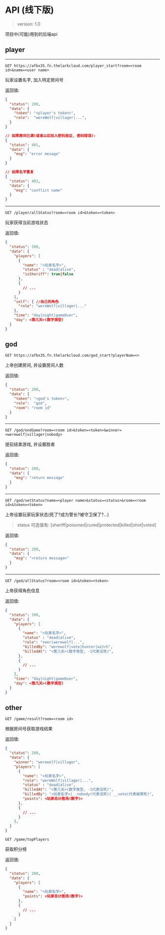 
# API (线下版)

> version: 1.0

项目中(可能)用到的后端api

## player

---

`GET https://afbx35.fn.thelarkcloud.com/player_start?room=<room id>&name=<user name>`

玩家设置名字, 加入特定房间号

返回值:

```json
{
  "status": 200,
  "data": {
    "token": "<player's token>",
    "role":  "wereWolf|villager|...",
  }
}

// 如果房间已满(或者以后加入密码验证, 密码错误):
{
  "status": 401,
  "data": {
    "msg": "error mesage"
  }
}

// 如果名字重复
{
  "status": 403,
  "data": {
    "msg": "conflict name"
  }
}
```

---

`GET /player/allStatus?room=<room id>&token=<token>`

玩家获得当前游戏状态

返回值:

```json
{
  "status": 200,
  "data": {
    "players": [
      {
        "name": "<玩家名字>",
        "status" : "dead|alive",
        "isSheriff": true|false
      },
      {
        // ...
      }
    ],
    "self": { //自己的角色
      "role": "wereWolf|villager|..."
    },
    "time": "day|night|gameOver",
    "day": <第几天>(数字类型)
  }
}
```

## god

`GET https://afbx35.fn.thelarkcloud.com/god_start?playerNum=<>`

上帝创建房间, 并设置房间人数

返回值:

```json
{
  "status": 200,
  "data": {
    "token": "<god's token>",
    "role":  "god",
    "room": "room id"
  }
}
```

---

`GET /god/endGame?room=<room id>&token=<token>&winner=<werewolf|villager|nobody>`

提前结束游戏, 并设置胜者

返回值:

```json
{
  "status": 200,
  "data": {
    "msg": "return message"
  }
}
```

---

`GET /god/setStatus?name=<player name>&status=<status>&room=<room id>&token=<token>`

上帝设置玩家玩家状态(死了?成为警长?被守卫保了?...)

> status 可选值有: [sheriff|poisoned|cured|protected|killed|shot|voted]

返回值:

```json
{
  "status": 200,
  "data": {
    "msg": "<return message>"
  }
}
```

---

`GET /god/allStatus?room=<room id>&token=<token>`

上帝获得角色信息

返回值:

```json
{
  "status": 200,
  "data": {
    "players": [
      {
        "name": "<玩家名字>",
        "status" : "dead|alive",
        "role": "seer|werewolf|...",
        "killedBy": "werewolf|vote|hunter|witch",
        "killedAt": "<第几天>(数字类型, -1代表没死)",
      },
      {
        // ...
      }
    ],
    "time": "day|night|gameOver",
    "day": <第几天>(数字类型)
  }
}
```
## other

`GET /game/result?room=<room id>`

根据房间号获取游戏结果

返回值:

```json
{
  "status": 200,
  "data": {
    "winner": "werewolf|villager",
    "players": [
      {
        "name": "<玩家名字>",
        "role": "wereWolf|villager|...",
        "status" : "dead|alive",
        "killedAt": "<第几天>(数字类型, -1代表没死)",
        "killedBy": "<玩家名字>|__nobody(代表没死)| __vote(代表被票死)",
        "points": <玩家总计胜场(数字)>
      },
      {
        // ...
      }
    ],
  }
}
```

`GET /game/topPlayers`

获取积分榜

返回值:

```json
{
  "status": 200,
  "data": {
    "players": [
      {
        "name": "<玩家名字>",
        "points": <玩家总计胜场(数字)>
      },
      {
        // ...
      }
    ]
  }
}
```
